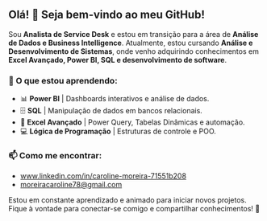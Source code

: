 ## Olá! 👋 Seja bem-vindo ao meu GitHub!

Sou **Analista de Service Desk** e estou em transição para a área de **Análise de Dados e Business Intelligence**. Atualmente, estou cursando **Análise e Desenvolvimento de Sistemas**, onde venho adquirindo conhecimentos em **Excel Avançado, Power BI, SQL e desenvolvimento de software**.

### 🚀 O que estou aprendendo:
- 📊 **Power BI** | Dashboards interativos e análise de dados.
- 🗄 **SQL** | Manipulação de dados em bancos relacionais.
- 🔢 **Excel Avançado** | Power Query, Tabelas Dinâmicas e automação.
- 💻 **Lógica de Programação** | Estruturas de controle e POO.

### 📫 Como me encontrar:
- www.linkedin.com/in/caroline-moreira-71551b208
- moreiracaroline78@gmail.com  

Estou em constante aprendizado e animado para iniciar novos projetos. Fique à vontade para conectar-se comigo e compartilhar conhecimentos! 🚀
